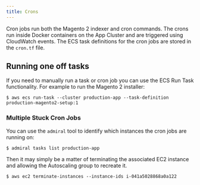 ```yaml
---
title: Crons
---
```


Cron jobs run both the Magento 2 indexer and cron commands. The crons
run inside Docker containers on the App Cluster and are triggered using
CloudWatch events. The ECS task definitions for the cron jobs are stored
in the `cron.tf` file.

## Running one off tasks

If you need to manually run a task or cron job you can use the ECS Run
Task functionality. For example to run the Magento 2 installer:

    $ aws ecs run-task --cluster production-app --task-definition production-magento2-setup:1

### Multiple Stuck Cron Jobs

You can use the `admiral` tool to identify which instances the cron jobs are running on:

    $ admiral tasks list production-app

Then it may simply be a matter of terminating the associated EC2 instance and allowing the Autoscaling group to recreate it.

    $ aws ec2 terminate-instances --instance-ids i-041a5028868a0a122
